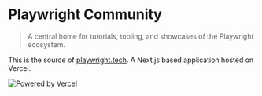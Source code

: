 # Playwright Community

> A central home for tutorials, tooling, and showcases of the Playwright ecosystem.

This is the source of [playwright.tech](https://playwright.tech). A Next.js based application hosted on Vercel.

[![Powered by Vercel](https://user-images.githubusercontent.com/17984549/85847021-0cc6d480-b7a7-11ea-8ab9-efbac4eef0a4.png)](https://vercel.com?utm_source=playwright-community)

